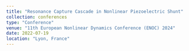 ```yaml
---
title: "Resonance Capture Cascade in Nonlinear Piezoelectric Shunt"
collection: conferences
type: "Conference"
venue: "11th European Nonlinear Dynamics Conference (ENOC) 2024"
date: 2022-07-19
location: "Lyon, France"
---
```

